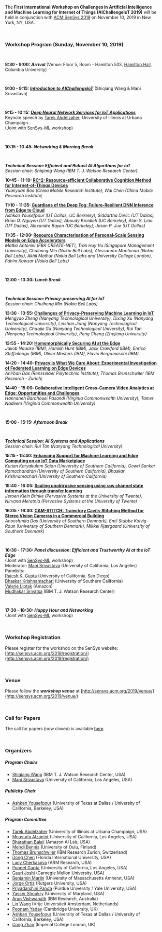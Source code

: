 The **First International Workshop on Challenges in Artificial Intelligence and Machine Learning for Internet of Things (AIChallengeIoT 2019)** will be held in conjunction with [ACM SenSys 2019](http://sensys.acm.org/2019/) on November 10, 2019 in New York, NY, USA.

<br/>

### Workshop Program (Sunday, November 10, 2019)

<br/>

**8:30 - 9:00:** ***Arrival*** (Venue: Floor 5, Room - Hamilton 503, [Hamilton Hall](https://goo.gl/maps/8kaA3C1VcNGScxGZ8), Columbia University)

<br/>

**9:00 - 9:15:** ***[Introduction to AIChallengeIoT](https://portalparts.acm.org/3370000/3363347/fm/frontmatter.pdf)*** (Shiqiang Wang & Mani Srivastava)

<br/>

**9:15 - 10:15:** ***[Deep Neural Network Services for IoT Applications](keynote.md)***  
Keynote speech by [Tarek Abdelzaher](http://abdelzaher.cs.illinois.edu/), University of Illinois at Urbana Champaign  
(Joint with [SenSys-ML](https://sensysml.github.io/) workshop)

<br/>

**10:15 - 10:45:** ***Networking & Morning Break***

<br/>

***Technical Session: Efficient and Robust AI Algorithms for IoT***  
*Session chair: Shiqiang Wang (IBM T. J. Watson Research Center)*

**10:45 - 11:10: [RC^2: Resource-efficient Collaborative Cognition Method for Internet-of-Things Devices](https://dl.acm.org/citation.cfm?id=3363359)**  
*Yuanyuan Bao (China Mobile Research Institute), Wai Chen (China Mobile Research Institute)*

**11:10 - 11:35: [Guardians of the Deep Fog: Failure-Resilient DNN Inference from Edge to Cloud](https://dl.acm.org/citation.cfm?id=3363366)**  
*Ashkan Yousefpour (UT Dallas, UC Berkeley), Siddartha Devic (UT Dallas), Brian Q. Nguyen (UT Dallas), Aboudy Kreidieh (UC Berkeley), Alan S. Liao (UT Dallas), Alexandre Bayen (UC Berkeley), Jason P. Jue (UT Dallas)*

**11:35 - 12:00: [Resource Characterisation of Personal-Scale Sensing Models on Edge Accelerators](https://dl.acm.org/citation.cfm?id=3363363)**  
*Mattia Antonini (FBK CREATE-NET), Tran Huy Vu (Singapore Management University), Chulhong Min (Nokia Bell Labs), Alessandro Montanari (Nokia Bell Labs), Akhil Mathur (Nokia Bell Labs and University College London), Fahim Kawsar (Nokia Bell Labs)*

<br/>

**12:00 - 13:30:** ***Lunch Break***

<br/>

***Technical Session: Privacy-preserving AI for IoT***  
*Session chair: Chulhong Min (Nokia Bell Labs)*

**13:30 - 13:55: [Challenges of Privacy-Preserving Machine Learning in IoT](https://dl.acm.org/citation.cfm?id=3363357)**  
*Mengyao Zheng (Nanyang Technological University), Dixing Xu (Nanyang Technological University), Linshan Jiang (Nanyang Technological University), Chaojie Gu (Nanyang Technological University), Rui Tan (Nanyang Technological University), Peng Cheng (Zhejiang University)*

**13:55 - 14:20: [Homomorphically Securing AI at the Edge](https://dl.acm.org/citation.cfm?id=3363361)**  
*Jakob Naucke (IBM), Hamish Hunt (IBM), Jack Crawford (IBM), Enrico Steffinlongo (IBM), Oliver Masters (IBM), Flavio Bergamaschi (IBM)*

**14:20 - 14:40: [Privacy is What We Care About: Experimental Investigation of Federated Learning on Edge Devices](https://dl.acm.org/citation.cfm?id=3363365)**  
*Anirban Das (Rensselaer Polytechnic Institute), Thomas Brunschwiler (IBM Research - Zurich)*

**14:40 - 15:00: [Collaborative Intelligent Cross-Camera Video Analytics at Edge: Opportunities and Challenges](https://dl.acm.org/citation.cfm?id=3363360)**  
*Hannaneh Barahouei Pasandi (Virginia Commonwealth University), Tamer Nadeem (Virginia Commonwealth University)*

<br/>

**15:00 - 15:15:** ***Afternoon Break***

<br/>

***Technical Session: AI Systems and Applications***  
*Session chair: Rui Tan (Nanyang Technological University)*

**15:15 - 15:40: [Enhancing Support for Machine Learning and Edge Computing on an IoT Data Marketplace](https://dl.acm.org/citation.cfm?id=3363364)**  
*Kurian Karyakulam Sajan (University of Southern California), Gowri Sankar Ramachandran (University of Southern California), Bhaskar Krishnamachari (University of Southern California)*

**15:40 - 16:05: [Scaling unobtrusive sensing using raw channel state information through transfer learning](https://dl.acm.org/citation.cfm?id=3363362)**  
*Jeroen Klein Brinke (Pervasive Systems at the University of Twente), Nirvana Meratnia (Pervasive Systems at the University of Twente)*

**16:05 - 16:30: [CAM-STITCH: Trajectory Cavity Stitching Method for Stereo Vision Cameras in a Commercial Building](https://dl.acm.org/citation.cfm?id=3363358)**  
*Anooshmita Das (University of Southern Denmark), Emil Stubbe Kolvig-Raun (University of Southern Denmark), Mikkel Kjærgaard (University of Southern Denmark)*

<br/>

**16:30 - 17:30:** ***Panel discussion: Efficient and Trustworthy AI at the IoT Edge***  
(Joint with [SenSys-ML](https://sensysml.github.io/) workshop)  
Moderator: [Mani Srivastava](https://www.ee.ucla.edu/mani-srivastava/) (University of California, Los Angeles)  
Panelists:  
[Rajesh K. Gupta](http://mesl.ucsd.edu/) (University of California, San Diego)  
[Bhaskar Krishnamachari](http://ceng.usc.edu/~bkrishna/) (University of Southern California)  
[Valerie Liptak](https://www.linkedin.com/in/valerie-liptak-b0854b12/) (Amazon)  
[Mudhakar Srivatsa](https://researcher.watson.ibm.com/researcher/view.php?person=us-msrivats) (IBM T. J. Watson Research Center)  

<br/>

**17:30 - 18:30:** ***Happy Hour and Networking***  
(Joint with [SenSys-ML](https://sensysml.github.io/) workshop)

<br/>

### Workshop Registration

Please register for the workshop on the SenSys website: [http://sensys.acm.org/2019/registration/](http://sensys.acm.org/2019/registration/)

<br/>

### Venue

Please follow the ***workshop venue*** at [http://sensys.acm.org/2019/venue/](http://sensys.acm.org/2019/venue/)

<br/>

### Call for Papers

The call for papers (now closed) is available [here](cfp.md).

<br/>

### Organizers

##### Program Chairs
- [Shiqiang Wang](https://researcher.watson.ibm.com/researcher/view.php?person=us-wangshiq) (IBM T. J. Watson Research Center, USA)
- [Mani Srivastava](https://www.ee.ucla.edu/mani-srivastava/) (University of California, Los Angeles, USA)

##### Publicity Chair
- [Ashkan Yousefpour](http://www.utdallas.edu/~ashkan/) (University of Texas at Dallas / University of California, Berkeley, USA)

##### Program Committee
- [Tarek Abdelzaher](http://abdelzaher.cs.illinois.edu/) (University of Illinois at Urbana Champaign, USA)
- [Moustafa Alzantot](http://web.cs.ucla.edu/~malzantot/) (University of California, Los Angeles, USA)
- [Bharathan Balaji](https://www.synergylabs.org/bharath/) (Amazon AI Lab, USA)
- [Mehdi Bennis](https://sites.google.com/view/dr-mehdi-bennis/home) (University of Oulu, Finland)
- [Thomas Brunschwiler](https://researcher.watson.ibm.com/researcher/view.php?person=zurich-TBR) (IBM Research Zurich, Switzerland)
- [Dong Chen](http://users.cis.fiu.edu/~dochen/index.html) (Florida International University, USA)
- [Lucy Cherkasova](http://www.jahrhundert.net/lucy_cherkasova.html) (ARM Research, USA)
- [Puneet Gupta](http://www.seas.ucla.edu/~puneet/) (University of California, Los Angeles, USA)
- [Gauri Joshi](http://www.andrew.cmu.edu/user/gaurij/) (Carnegie Mellon University, USA)
- [Benjamin Marlin](https://groups.cs.umass.edu/marlin/) (University of Massachusetts Amherst, USA)
- [Jorge Ortiz](https://jortizcs.github.io/) (Rutgers University, USA)
- [Priyadarshini Panda](https://web.ics.purdue.edu/~pandap/) (Purdue University / Yale University, USA)
- [Yasser Shoukry](https://rcpsl.ece.umd.edu/people/yshoukry) (University of Maryland, USA)
- [Arun Vishwanath](https://researcher.watson.ibm.com/researcher/view.php?person=au1-arvishwa) (IBM Research, Australia)
- [Lin Wang](http://linwang.info/) (Vrije Universiteit Amsterdam, Netherlands)
- [Poonam Yadav](https://www.cl.cam.ac.uk/~py236/) (Cambridge University, UK)
- [Ashkan Yousefpour](http://www.utdallas.edu/~ashkan/) (University of Texas at Dallas / University of California, Berkeley, USA)
- [Cong Zhao](https://wp.doc.ic.ac.uk/aese/person/cong-zhao/) (Imperial College London, UK)



